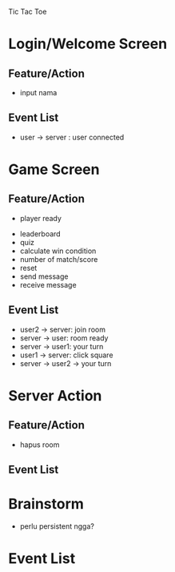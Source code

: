 Tic Tac Toe

# Login/Welcome Screen

## Feature/Action

* input nama

## Event List

* user -> server : user connected

<!-- # Room Screen -->

<!-- ## Feature/Action -->

<!-- * list room -->
<!-- * create room -->
<!-- * join room -->

<!-- ## Event List -->

<!-- * server -> user : list room -->
<!-- * user -> server: create room -->
<!-- * server -> user: room created -->
<!-- * user -> server: join room -->

# Game Screen

## Feature/Action

* player ready
<!-- * assign player icon -->
<!-- * player turn -->
<!-- * game board -->
<!-- * click grid -->
* leaderboard
* quiz
* calculate win condition
* number of match/score
* reset
* send message
* receive message

## Event List

* user2 -> server: join room
* server -> user: room ready
* server -> user1: your turn
* user1 -> server: click square
* server -> user2 -> your turn

# Server Action

## Feature/Action

* hapus room

## Event List

# Brainstorm

* perlu persistent ngga?

# Event List
